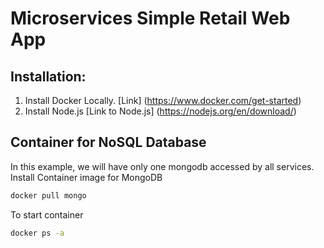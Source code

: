 # Microservices Simple Retail Web App

## Installation:
1. Install Docker Locally. 
[Link] (https://www.docker.com/get-started)
2. Install Node.js
[Link to Node.js] (https://nodejs.org/en/download/)

## Container for NoSQL Database
In this example, we will have only one mongodb accessed by all services. 
Install Container image for MongoDB
```bash
docker pull mongo
```
To start container
```bash
docker ps -a
```
